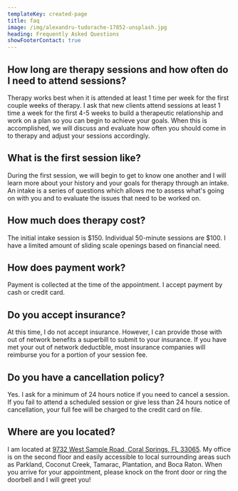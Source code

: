 ```yaml
---
templateKey: created-page
title: faq
image: /img/alexandru-tudorache-17852-unsplash.jpg
heading: Frequently Asked Questions
showFooterContact: true
---
```

## How long are therapy sessions and how often do I need to attend sessions?

Therapy works best when it is attended at least 1 time per week for the first couple weeks of therapy. I ask that new clients attend sessions at least 1 time a week for the first 4-5 weeks to build a therapeutic relationship and work on a plan so you can begin to achieve your goals. When this is accomplished, we will discuss and evaluate how often you should come in to therapy and adjust your sessions accordingly.

## What is the first session like?

During the first session, we will begin to get to know one another and I will learn more about your history and your goals for therapy through an intake. An intake is a series of questions which allows me to assess what's going on with you and to evaluate the issues that need to be worked on. 

## How much does therapy cost?

The initial intake session is $150. Individual 50-minute sessions are $100. I have a limited amount of sliding scale openings based on financial need.

## How does payment work?

Payment is collected at the time of the appointment. I accept payment by cash or credit card. 

## Do you accept insurance?

At this time, I do not accept insurance. However, I can provide those with out of network benefits a superbill to submit to your insurance. If you have met your out of network deductible, most insurance companies will reimburse you for a portion of your session fee.

## Do you have a cancellation policy?

Yes. I ask for a minimum of 24 hours notice if you need to cancel a session. If you fail to attend a scheduled session or give less than 24 hours notice of cancellation, your full fee will be charged to the credit card on file. 

## Where are you located?

I am located at [9732 West Sample Road, Coral Springs, FL 33065](https://goo.gl/maps/xz1PZA494Tz). My office is on the second floor and easily accessible to local surrounding areas such as Parkland, Coconut Creek, Tamarac, Plantation, and Boca Raton. When you arrive for your appointment, please knock on the front door or ring the doorbell and I will greet you!
